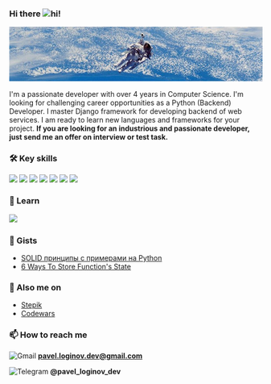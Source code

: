 ### Hi there <img alt="hi" src="https://raw.githubusercontent.com/aemmadi/aemmadi/master/wave.gif" width="38"/>!

![](details/nasa.jpg)

I'm a passionate developer with over 4 years in Computer Science. I'm looking for challenging career opportunities as a Python (Backend) Developer. I master Django framework for developing backend of web services. I am ready to learn new languages and frameworks for your project. **If you are looking for an industrious and passionate developer, just send me an offer on interview or test task.**

### :hammer_and_wrench: Key skills

![](https://img.shields.io/badge/Python-3776AB?style=for-the-badge&logo=python&logoColor=white) ![](https://img.shields.io/badge/Django-092E20?style=for-the-badge&logo=django&logoColor=white) ![](https://img.shields.io/badge/PostgreSQL-316192?style=for-the-badge&logo=postgresql&logoColor=white) ![](https://img.shields.io/badge/Ubuntu-E95420?style=for-the-badge&logo=ubuntu&logoColor=white) ![](https://img.shields.io/badge/HTML-239120?style=for-the-badge&logo=html5&logoColor=white) ![](https://img.shields.io/badge/CSS-239120?&style=for-the-badge&logo=css3&logoColor=white) ![](https://img.shields.io/badge/GitHub-100000?style=for-the-badge&logo=github&logoColor=white)

### :green_book: Learn

![](https://img.shields.io/badge/Go-00ADD8?style=for-the-badge&logo=go&logoColor=white)

### :page_facing_up: Gists

* [SOLID принципы с примерами на Python](https://gist.github.com/pavel-loginov-dev/8f3ef63e265c15763d169eff4627265d)
* [6 Ways To Store Function's State](https://gist.github.com/pavel-loginov-dev/c4a885645f750f67d63a7681f9c3b35b)

### :link: Also me on

* [Stepik](https://stepik.org/users/45294126)
* [Codewars](https://www.codewars.com/users/-Perfecto-)

### 📫 How to reach me

<img alt="Gmail" src="https://img.shields.io/badge/Gmail-D14836?style=for-the-badge&logo=gmail&logoColor=white" height="22"/> **pavel.loginov.dev@gmail.com**

<img alt="Telegram" src="https://img.shields.io/badge/Telegram-2CA5E0?style=for-the-badge&logo=telegram&logoColor=white" height="22" /> **@pavel_loginov_dev**



<!--
**pavel-loginov-dev/pavel-loginov-dev** is a ✨ _special_ ✨ repository because its `README.md` (this file) appears on your GitHub profile.

Here are some ideas to get you started:

- 🔭 I’m currently working on ...

- 🌱 I’m currently learning ...

- 👯 I’m looking to collaborate on ...

- 🤔 I’m looking for help with ...

- 💬 Ask me about ...

- 📫 How to reach me: ...

- 😄 Pronouns: ...

- ⚡ Fun fact: ...

  -->